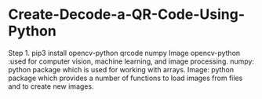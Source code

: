 # Create-Decode-a-QR-Code-Using-Python
Step 1. pip3 install opencv-python qrcode numpy Image
opencv-python :used for computer vision, machine learning, and image processing.
numpy: python package which is used for working with arrays.
Image: python package which provides a number of functions to load images from files and to create new images.